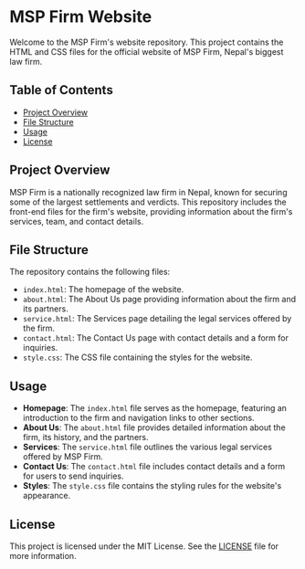 # MSP Firm Website

Welcome to the MSP Firm's website repository. This project contains the HTML and CSS files for the official website of MSP Firm, Nepal's biggest law firm.

## Table of Contents

- [Project Overview](#project-overview)
- [File Structure](#file-structure)
- [Usage](#usage)
- [License](#license)

## Project Overview

MSP Firm is a nationally recognized law firm in Nepal, known for securing some of the largest settlements and verdicts. This repository includes the front-end files for the firm's website, providing information about the firm's services, team, and contact details.

## File Structure

The repository contains the following files:

- `index.html`: The homepage of the website.
- `about.html`: The About Us page providing information about the firm and its partners.
- `service.html`: The Services page detailing the legal services offered by the firm.
- `contact.html`: The Contact Us page with contact details and a form for inquiries.
- `style.css`: The CSS file containing the styles for the website.

## Usage

- **Homepage**: The `index.html` file serves as the homepage, featuring an introduction to the firm and navigation links to other sections.
- **About Us**: The `about.html` file provides detailed information about the firm, its history, and the partners.
- **Services**: The `service.html` file outlines the various legal services offered by MSP Firm.
- **Contact Us**: The `contact.html` file includes contact details and a form for users to send inquiries.
- **Styles**: The `style.css` file contains the styling rules for the website's appearance.

## License

This project is licensed under the MIT License. See the [LICENSE](LICENSE) file for more information.
